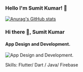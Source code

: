 ### Hello I'm Sumit Kumar! 👋

[![Anurag's GitHub stats](https://github-readme-stats.vercel.app/api?username=Sumit31-cyber)](https://github.com/anuraghazra/github-readme-stats)


### Hi there 👋, Sumit Kumar
#### App Design and Development.
![App Design and Development.](https://drive.google.com/file/d/1gOiLqMCJ2S3x1kEw6PeG-u4okTdkiuk0/view?usp=sharing)


Skills: Flutter/ Dart / Java/ Firebase


